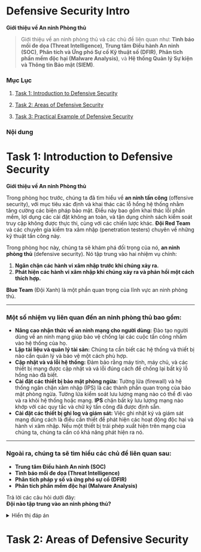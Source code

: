 # Defensive Security Intro

**Giới thiệu về An ninh Phòng thủ**  

> Giới thiệu về an ninh phòng thủ và các chủ đề liên quan như: **Tình báo mối đe dọa (Threat Intelligence)**, **Trung tâm Điều hành An ninh (SOC)**, **Phân tích và Ứng phó Sự cố Kỹ thuật số (DFIR)**, **Phân tích phần mềm độc hại (Malware Analysis)**, và **Hệ thống Quản lý Sự kiện và Thông tin Bảo mật (SIEM)**.

### Mục Lục

1. [Task 1: Introduction to Defensive Security](#task-1-introduction-to-defensive-security)

2. [Task 2: Areas of Defensive Security](#task-2-areas-of-defensive-security)

3. [Task 3: Practical Example of Defensive Security](#task-3-practical-example-of-defensive-security)

### Nội dung

# Task 1: Introduction to Defensive Security

**Giới thiệu về An ninh Phòng thủ**  

Trong phòng học trước, chúng ta đã tìm hiểu về **an ninh tấn công** (offensive security), với mục tiêu xác định và khai thác các lỗ hổng hệ thống nhằm tăng cường các biện pháp bảo mật. Điều này bao gồm khai thác lỗi phần mềm, lợi dụng các cài đặt không an toàn, và tận dụng chính sách kiểm soát truy cập không được thực thi, cùng với các chiến lược khác. **Đội Red Team** và các chuyên gia kiểm tra xâm nhập (penetration testers) chuyên về những kỹ thuật tấn công này.  

Trong phòng học này, chúng ta sẽ khám phá đối trọng của nó, **an ninh phòng thủ** (defensive security). Nó tập trung vào hai nhiệm vụ chính:  

1. **Ngăn chặn các hành vi xâm nhập trước khi chúng xảy ra.**  
2. **Phát hiện các hành vi xâm nhập khi chúng xảy ra và phản hồi một cách thích hợp.**  

**Blue Team** (Đội Xanh) là một phần quan trọng của lĩnh vực an ninh phòng thủ.  

---

### **Một số nhiệm vụ liên quan đến an ninh phòng thủ bao gồm:**  

- **Nâng cao nhận thức về an ninh mạng cho người dùng:** Đào tạo người dùng về an ninh mạng giúp bảo vệ chống lại các cuộc tấn công nhắm vào hệ thống của họ.  
- **Lập tài liệu và quản lý tài sản:** Chúng ta cần biết các hệ thống và thiết bị nào cần quản lý và bảo vệ một cách phù hợp.  
- **Cập nhật và vá lỗi hệ thống:** Đảm bảo rằng máy tính, máy chủ, và các thiết bị mạng được cập nhật và vá lỗi đúng cách để chống lại bất kỳ lỗ hổng nào đã biết.  
- **Cài đặt các thiết bị bảo mật phòng ngừa:** Tường lửa (firewall) và hệ thống ngăn chặn xâm nhập (IPS) là các thành phần quan trọng của bảo mật phòng ngừa. Tường lửa kiểm soát lưu lượng mạng nào có thể đi vào và ra khỏi hệ thống hoặc mạng. **IPS** chặn bất kỳ lưu lượng mạng nào khớp với các quy tắc và chữ ký tấn công đã được định sẵn.  
- **Cài đặt các thiết bị ghi log và giám sát:** Việc ghi nhật ký và giám sát mạng đúng cách là điều cần thiết để phát hiện các hoạt động độc hại và hành vi xâm nhập. Nếu một thiết bị trái phép xuất hiện trên mạng của chúng ta, chúng ta cần có khả năng phát hiện ra nó.  

---

### **Ngoài ra, chúng ta sẽ tìm hiểu các chủ đề liên quan sau:**  

- **Trung tâm Điều hành An ninh (SOC)**  
- **Tình báo mối đe dọa (Threat Intelligence)**  
- **Phân tích pháp y số và ứng phó sự cố (DFIR)**  
- **Phân tích phần mềm độc hại (Malware Analysis)**

Trả lời các câu hỏi dưới đây:  
**Đội nào tập trung vào an ninh phòng thủ?**

<details>
  <summary>Hiển thị đáp án</summary>
  Đáp án: Blue Team
</details>

# Task 2: Areas of Defensive Security

